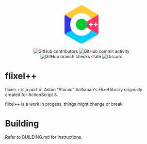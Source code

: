 <p align="center">
<img src="assets/logo.png", width="25%", height="25%">
</p>
<p align="center">
<img alt="GitHub contributors" src="https://img.shields.io/github/contributors/coolfren/flixelplusplus?style=plastic">
<img alt="GitHub commit activity" src="https://img.shields.io/github/commit-activity/m/coolfren/flixelplusplus?style=plastic">
<img alt="GitHub branch checks state" src="https://img.shields.io/github/checks-status/coolfren/flixelplusplus/master?style=plastic">
<img alt="Discord" src="https://img.shields.io/discord/1051239786054164560?label=discord&logo=discord&style=plastic">
</p>

# flixel++

flixel++ is a port of Adam "Atomic" Saltsman's Flixel library originally created for ActionScript 3.

flixel++ is a work in progess, things might change or break.

# Building
Refer to BUILDING.md for instructions.